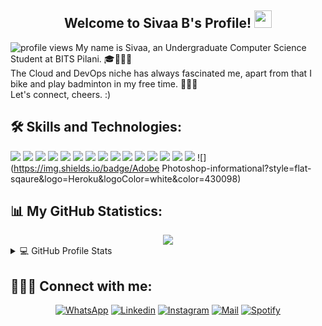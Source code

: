 <h2 align="center">
    Welcome to Sivaa B's Profile! 
    <img src="https://media.giphy.com/media/hvRJCLFzcasrR4ia7z/giphy.gif" width="28">
</h2>
<img src="https://gpvc.arturio.dev/SivaaB" alt="profile views">
My name is Sivaa, an Undergraduate Computer Science Student at BITS Pilani. 🎓👨🏾‍💻<br>
The Cloud and DevOps niche has always fascinated me, apart from that I bike and play badminton in my free time. 🚴🏽🏸<br>
Let's connect, cheers. :) 

## 🛠️ Skills and Technologies:


![](https://img.shields.io/badge/C++%20-%23525252.svg?logo=mega&logoColor=white)
![](https://img.shields.io/badge/C-informational?style=flat-square&logo=c%2B%2B&logoColor=white&color=00599C)
![](https://img.shields.io/badge/JavaScript-informational?style=flat-square&logo=C&logoColor=white&color=A8B9CC)
![](https://img.shields.io/badge/Python-informational?style=flat-square&logo=Java&logoColor=white&color=007396)
![](https://img.shields.io/badge/HTML-informational?style=flat-square&logo=JavaScript&logoColor=white&color=F7DF1E)
![](https://img.shields.io/badge/CSS-informational?style=flat-square&logo=Python&logoColor=white&color=3776AB)
![](https://img.shields.io/badge/SQL-informational?style=flat-square&logo=html5&logoColor=white&color=E34F26)
![](https://img.shields.io/badge/PostgreSQL-informational?style=flat-square&logo=CSS3&logoColor=white&color=E34F26)
![](https://img.shields.io/badge/Linux-Informational?style=flat-sqaure&logo=Dart&logoColor=white)
![](https://img.shields.io/badge/Flask?style=flat-sqaure&logo=Markdown&logoColor=white&color=000000)
![](https://img.shields.io/badge/Git-informational?style=flat-sqaure&logo=Canva&logoColor=white&color=00C4CC)
![](https://img.shields.io/badge/Github_Pages-informational?style=flat-square&logo=gnu-bash&logoColor=white&color=4EAA25)
![](https://img.shields.io/badge/AutoCad?style=flat-sqaure&logo=Git&logoColor=white&color=F05032)
![](https://img.shields.io/badge/Canva-informational?style=flat-sqaure&logo=GitHub&logoColor=white&color=181717)
![](https://img.shields.io/badge/Figma-informational?style=flat-sqaure&logo=Vercel&logoColor=white&color=000000)
![](https://img.shields.io/badge/Adobe Photoshop-informational?style=flat-sqaure&logo=Heroku&logoColor=white&color=430098)


<!-- source --> 

## 📊 My GitHub Statistics:

<div align="center">
  <img src="https://github-readme-streak-stats.herokuapp.com/?user=SivaaB&theme=highcontrast"/>
</div>

<details> 
  <summary>💻 GitHub Profile Stats</summary>
  <div align="center">
    <br/>
<a href="https://github.com/anuraghazra/github-readme-stats"><img alt="SivaaB's Github Stats" src=https://github-readme-stats.vercel.app/api?username=SivaaB&show_icons=true&count_private=true&theme=vision-friendly-dark&hide_border=true" height="192px"/></a>
    <a href="https://github.com/anuraghazra/github-readme-stats"><img alt="SivaaB's Top Languages" src="https://github-readme-stats.vercel.app/api/top-langs/?username=SivaaB&langs_count=8&layout=compact&theme=vision-friendly-dark&hide_border=true" height="192px"/></a>
    <br/>
  </div>
  <b>Note:</b> <em>Top languages is only a metric of the languages my public code consists of and doesn't reflect experience or skill level.</em>
</details>

 ## 🙋🏽‍♂️ Connect with me:

<p align="center">
    <a href="https://wa.me/971552720655"><img alt="WhatsApp" title="WhatsApp" src="https://img.shields.io/badge/-WhatsApp-1DA1F2?style=for-the-badge&logo=WhatsApp&logoColor=white"/></a>
    <a href="https://www.linkedin.com/in/SivaaB/"><img alt="Linkedin" title="LinkedIn" src="https://img.shields.io/badge/-Linkedin-0A66C2?style=for-the-badge&logo=linkedin&logoColor=white"/></a>
    <a href="https://www.instagram.com/siv.xxa/"><img alt="Instagram" title="Instagram" src="https://img.shields.io/badge/-Instagram-E4405F?style=for-the-badge&logo=instagram&logoColor=white"/></a>
    <a href="mailto:mmailsivaa@gmail.com"><img alt="Mail"title="Mail" src="https://img.shields.io/badge/-Mail-0A66C2?style=for-the-badge&logo=gmail&logoColor=white""/></a>
    <a href="https://open.spotify.com/user/31rr42yz36rvol3iqdjb6xezoztu"><img alt="Spotify" title="Spotify" src="https://img.shields.io/badge/-Spotify-1DA1F2?style=for-the-badge&logo=Spotify&logoColor=white"/></a>
    
</p>
